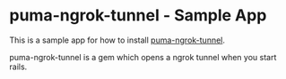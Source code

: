 # puma-ngrok-tunnel - Sample App

This is a sample app for how to install [puma-ngrok-tunnel](https://github.com/MikeRogers0/puma-ngrok-tunnel).

puma-ngrok-tunnel is a gem which opens a ngrok tunnel when you start rails.
